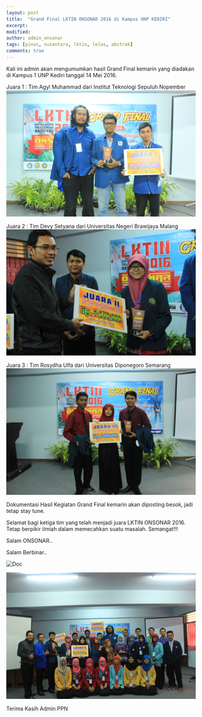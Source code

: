 ```yaml
---
layout: post
title:  "Grand Final LKTIN ONSONAR 2016 di Kampus UNP KEDIRI"
excerpt: 
modified: 
author: admin_onsonar
tags: [pinus, nusantara, lktin, lolos, abstrak]
comments: true
---
```


Kali ini admin akan mengumumkan hasil Grand Final kemarin yang diadakan di Kampus 1 UNP Kediri tanggal 14 Mei 2016.

Juara 1 : Tim Agyl Muhammad dari Institut Teknologi Sepuluh Nopember
![Juara 1](../images/IMG_0627.JPG)

Juara 2 : Tim Devy Setyana dari Universitas Negeri Brawijaya Malang
![Juara 2](../images/IMG_0588.JPG)

Juara 3 : Tim Rosydha Ulfa dari Universitas Diponegoro Semarang
![Juara 3](../images/IMG_0631.JPG)


Dokumentasi Hasil Kegiatan Grand Final kemarin akan diposting besok, jadi tetap stay tune.

Selamat bagi ketiga tim yang telah menjadi juara LKTIN ONSONAR 2016.
Tetap berpikir ilmiah dalam memecahkan suatu masalah. Semangat!!!

Salam ONSONAR..

Salam Berbinar..

![Doc](../images/_DSC3871.JPG)

![Doc](../images/IMG_0601.JPG)

Terima Kasih
Admin PPN

